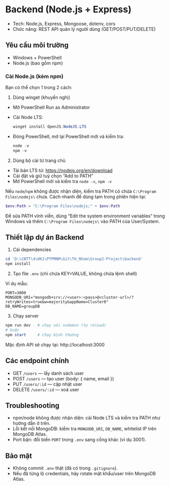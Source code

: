 # Backend (Node.js + Express)

- Tech: Node.js, Express, Mongoose, dotenv, cors
- Chức năng: REST API quản lý người dùng (GET/POST/PUT/DELETE)

## Yêu cầu môi trường

- Windows + PowerShell
- Node.js (bao gồm npm)

### Cài Node.js (kèm npm)

Bạn có thể chọn 1 trong 2 cách:

1) Dùng winget (khuyến nghị)

- Mở PowerShell Run as Administrator
- Cài Node LTS:

   ```powershell
   winget install OpenJS.NodeJS.LTS
   ```

- Đóng PowerShell, mở lại PowerShell mới và kiểm tra:

   ```powershell
   node -v
   npm -v
   ```

2) Dùng bộ cài từ trang chủ

- Tải bản LTS từ: https://nodejs.org/en/download
- Cài đặt và giữ tuỳ chọn “Add to PATH”
- Mở PowerShell mới và kiểm tra `node -v`, `npm -v`

Nếu `node`/`npm` không được nhận diện, kiểm tra PATH có chứa `C:\Program Files\nodejs\` chưa. Cách nhanh để dùng tạm trong phiên hiện tại:

```powershell
$env:Path = "C:\Program Files\nodejs;" + $env:Path
```

Để sửa PATH vĩnh viễn, dùng “Edit the system environment variables” trong Windows và thêm `C:\Program Files\nodejs\` vào PATH của User/System.

## Thiết lập dự án Backend

1) Cài dependencies

```powershell
cd 'D:\CNTT\4\HK1\PTPMNM\Git\TH_Nhom\Group2-Project\backend'
npm install
```

2) Tạo file `.env` (chỉ chứa KEY=VALUE, không chứa lệnh shell)

Ví dụ mẫu:

```
PORT=3000
MONGODB_URI="mongodb+srv://<user>:<pass>@<cluster-url>/?retryWrites=true&w=majority&appName=Cluster0"
DB_NAME=groupDB
```

3) Chạy server

```powershell
npm run dev   # chạy với nodemon (tự reload)
# hoặc
npm start     # chạy bình thường
```

Mặc định API sẽ chạy tại: http://localhost:3000

## Các endpoint chính

- GET    `/users`          — lấy danh sách user
- POST   `/users`          — tạo user (body: { name, email })
- PUT    `/users/:id`      — cập nhật user
- DELETE `/users/:id`      — xoá user

## Troubleshooting

- npm/node không được nhận diện: cài Node LTS và kiểm tra PATH như hướng dẫn ở trên.
- Lỗi kết nối MongoDB: kiểm tra `MONGODB_URI`, `DB_NAME`, whitelist IP trên MongoDB Atlas.
- Port bận: đổi biến `PORT` trong `.env` sang cổng khác (ví dụ 3001).

## Bảo mật

- Không commit `.env` thật (đã có trong `.gitignore`).
- Nếu đã từng lộ credentials, hãy rotate mật khẩu/user trên MongoDB Atlas.
